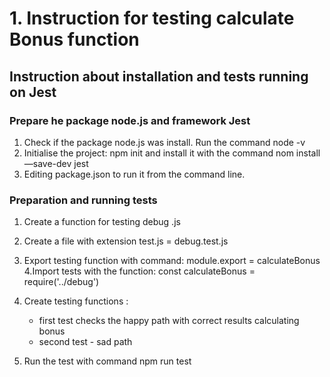 # 1. Instruction for testing calculate Bonus function

## Instruction about installation and tests running on Jest

### Prepare he package node.js and framework Jest
1. Check if the package node.js was install. Run the command node -v
2. Initialise the project: npm init and install it with the command nom install —save-dev jest
3. Editing package.json to run it from the command line.

### Preparation and running tests
1. Create a function for testing debug .js
2. Create a file with extension test.js = debug.test.js
3. Export testing function with command: module.export = calculateBonus
4.Import tests with the function: const calculateBonus = require('../debug')
5. Create testing functions :
   - first test checks the happy path with correct results calculating bonus
   - second test -  sad path
   
6. Run the test with command npm run test 

